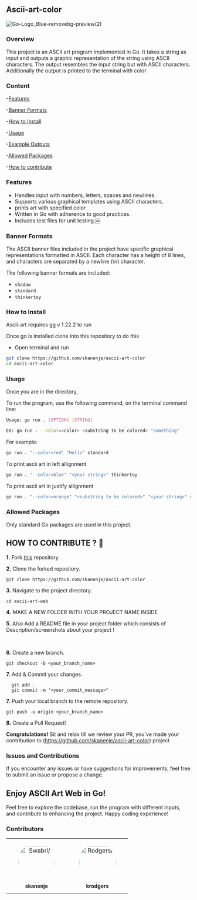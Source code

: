 ## Ascii-art-color
![Go-Logo_Blue-removebg-preview(2)](https://github.com/makebelief/makebelief/assets/166484145/ad53f422-f338-4dd7-9ef1-ab772aa1fbb5)
### Overview

This project is an ASCII art program implemented in Go. It takes a string as input and outputs a graphic representation of the string using ASCII characters. The output resembles the input string but with ASCII characters. Additionally the output is printed to the terminal with color
### Content

-[Features](#features)

-[Banner Formats](#banner-formats)

-[How to Install](#how-to-install)

-[Usage](#usage)

-[Example Outputs](#example-outputs)

-[Allowed Packages](#allowed-packages)

-[How to contribute](#how-to-contribute--👷)

### Features

- Handles input with numbers, letters, spaces and newlines.
- Supports various graphical templates using ASCII characters.
- prints art with specified color
- Written in Go with adherence to good practices.
- Includes test files for unit testing.￼ 


### Banner Formats

The ASCII banner files included in the project have specific graphical representations formatted in ASCII. Each character has a height of 8 lines, and characters are separated by a newline (\n) character.

The following banner formats are included:
- `shadow`
- `standard`
- `thinkertoy`

### How to Install
Ascii-art requires [go](https://go.dev/dl/)  v 1.22.2 to run

Once go is installed  clone into this repository to do this 

- Open terminal and run
``` sh
git clone https://github.com/skanenje/ascii-art-color
cd ascii-art-color
```

### Usage
Once you are in the directory,

To run the program, use the following command, on the terminal command line:


```bash
Usage: go run . [OPTION] [STRING]

EX: go run . --color=<color> <substring to be colored> "something"
```

For example:

```bash
go run . "--color=red" "Hello" standard
```
To print ascii art in left allignment
```bash
go run . "--color=blue" "<your string>" thinkertoy
```
To print ascii art in justify allignment
```bash
go run . "--color=orange" "<substring to be colored>" "<your string>" shadow
```

### Allowed Packages

Only standard Go packages are used in this project.





## HOW TO CONTRIBUTE ? 👷 

**1.** Fork [this](https://github.com/skanenje/ascii-art-color) repository.

**2.** Clone the forked repository.

```terminal
git clone https://github.com/skanenje/ascii-art-color
```

**3.** Navigate to the project directory.

```terminal
cd ascii-art-web
```

**4.**  MAKE A NEW FOLDER WITH YOUR PROJECT NAME INSIDE 
<br>

**5.**  Also Add a README file in your project folder which consists of Description/screenshots about your project !
          
 
<br>

**6.** Create a new branch.

```terminal
git checkout -b <your_branch_name>
```

**7.** Add & Commit your changes.

```terminal
  git add .
  git commit -m "<your_commit_message>"
```

**7.** Push your local branch to the remote repository.

```terminal
git push -u origin <your_branch_name>
```

**8.** Create a Pull Request!

**Congratulations!** Sit and relax till we review your PR, you've made your contribution to (https://github.com/skanenje/ascii-art-color) project

### Issues and Contributions

If you encounter any issues or have suggestions for improvements, feel free to submit an issue or propose a change.

## Enjoy ASCII Art Web in Go!

Feel free to explore the codebase, run the program with different inputs, and contribute to enhancing the project. Happy coding experience!
### Contributors

<table>
<tr>
    <td align="center" style="word-wrap: break-word; width: 150.0; height: 150.0">
        <a href=https://www.linkedin.com/in/swabri-musa-565350291?lipi=urn%3Ali%3Apage%3Ad_flagship3_profile_view_base_contact_details%3Buf0Ls4oWR2O2WLUMO5sIBg%3D%3D>
            <img src=https://learn.zone01kisumu.ke/git/avatars/bc7899a0aac2630a0a9b50bf330437a7?size=870 width="100;"  style="border-radius:50%;align-items:center;justify-content:center;overflow:hidden;padding-top:10px" alt=Swabri/>
            <br />
            <sub style="font-size:14px"><b>skanenje</b></sub>
        </a>
    </td>
    <td align="center" style="word-wrap: break-word; width: 150.0; height: 150.0">
        <a href=https://www.linkedin.com/in/rodgers-kaunda>
            <img src=https://learn.zone01kisumu.ke/git/avatars/aa19095145ab1ad43695e3cd3f7f3a5b?size=870 width="100;"  style="border-radius:50%;align-items:center;justify-content:center;overflow:hidden;padding-top:10px" alt=Rodgers/>
            <br />
            <sub style="font-size:14px"><b>krodgers</b></sub>
        </a>
    </td>
</tr>
</table>
